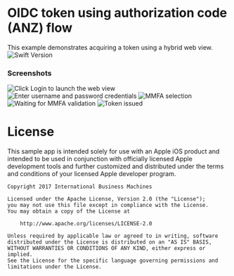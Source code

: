 # OIDC token using authorization code (ANZ) flow
This example demonstrates acquiring a token using a hybrid web view.
<br/>
![Swift Version](https://img.shields.io/badge/swift-5.1-orange.svg)

### Screenshots
![Click Login to launch the web view](Screenshot_0.png)
![Enter username and password credentials](Screenshot_1.png)
![MMFA selection](Screenshot_2.png)
![Waiting for MMFA validation](Screenshot_3.png)
![Token issued](Screenshot_4.png)


# License

This sample app is intended solely for use with an Apple iOS product and intended to be used in conjunction with officially licensed Apple development tools and further customized and distributed under the terms and conditions of your licensed Apple developer program.

    Copyright 2017 International Business Machines

    Licensed under the Apache License, Version 2.0 (the "License");
    you may not use this file except in compliance with the License.
    You may obtain a copy of the License at

        http://www.apache.org/licenses/LICENSE-2.0

    Unless required by applicable law or agreed to in writing, software
    distributed under the License is distributed on an "AS IS" BASIS,
    WITHOUT WARRANTIES OR CONDITIONS OF ANY KIND, either express or implied.
    See the License for the specific language governing permissions and
    limitations under the License.
